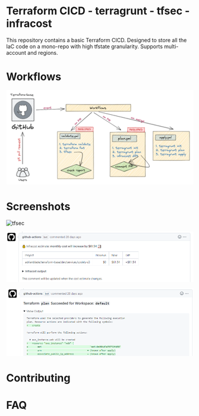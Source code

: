 # Terraform CICD - terragrunt - tfsec - infracost

This repository contains a basic Terraform CICD. Designed to store all the IaC code on a mono-repo with high tfstate granularity. Supports multi-account and regions. 


# Workflows

![workflows](./screenshots/workflows.PNG)

# Screenshots

![tfsec](./tfsec.png)

![infracost](./screenshots/infracost.PNG)

![plan](./screenshots/plan.PNG)

# Contributing

# FAQ